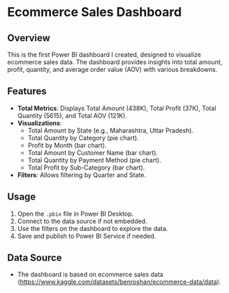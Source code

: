 # Ecommerce Sales Dashboard

## Overview
This is the first Power BI dashboard I created, designed to visualize ecommerce sales data. The dashboard provides insights into total amount, profit, quantity, and average order value (AOV) with various breakdowns.

## Features
- **Total Metrics**: Displays Total Amount (438K), Total Profit (37K), Total Quantity (5615), and Total AOV (121K).
- **Visualizations**:
  - Total Amount by State (e.g., Maharashtra, Uttar Pradesh).
  - Total Quantity by Category (pie chart).
  - Profit by Month (bar chart).
  - Total Amount by Customer Name (bar chart).
  - Total Quantity by Payment Method (pie chart).
  - Total Profit by Sub-Category (bar chart).
- **Filters**: Allows filtering by Quarter and State.

## Usage
1. Open the `.pbix` file in Power BI Desktop.
2. Connect to the data source if not embedded.
3. Use the filters on the dashboard to explore the data.
4. Save and publish to Power BI Service if needed.

## Data Source
- The dashboard is based on ecommerce sales data (https://www.kaggle.com/datasets/benroshan/ecommerce-data/data).